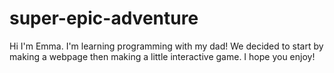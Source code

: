 # super-epic-adventure
Hi I'm Emma. I'm learning programming with my dad! We decided to start by making a webpage then making a little interactive game. I hope you enjoy!
